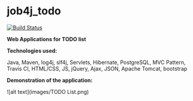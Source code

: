 # job4j_todo

[![Build Status](https://www.travis-ci.com/KirillReal/job4j_todo.svg?branch=master)](https://www.travis-ci.com/KirillReal/job4j_todo)

**Web Applications for TODO list**

**Technologies used:**

Java, Maven, log4j, slf4j, Servlets, Hibernate, PostgreSQL, MVC Pattern, Travis CI, HTML/CSS, JS,
jQuery, Ajax, JSON, Apache Tomcat, bootstrap

**Demonstration of the application:**

![alt text](images/TODO List.png)